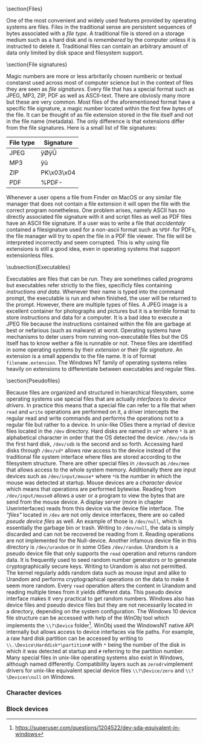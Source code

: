 \section{Files}

One of the most convenient and widely used features provided by operating systems are files. Files in
the traditional sense are persistent sequences of bytes associated with a *file type*. A traditional
file is stored on a storage medium such as a hard disk and is *remembered* by the computer unless it is
instructed to delete it. Traditional files can contain an arbitrary amount of data only limited by disk
space and filesystem support.


\section{File signatures}

Magic numbers are more or less arbritarily chosen
numberic or textual constanst used across most of computer science but in the context of files
they are seen as *file signatures*. Every file that has a special format such as JPEG, MP3, ZIP,
PDF as well as ASCII-text. There are obviosly many more but these are very common. Most files
of the aforementioned format have a specific file signature, a magic number located within the first
few bytes of the file. It can be thought of as file extension stored in the file itself and not in
the file name (metadata). The only difference is that extensions differ from the file signatures.
Here is a small list of file signatures:

| File type | Signature |
|----|----|
| JPEG | &#255;&#216;&#255;&#219; |
| MP3 | &#255;&#251; |
| ZIP | PK\\x03\\x04 |
| PDF | \%PDF- |

Whenever a user opens a file from Finder on MacOS or any similar file manager that does not contain a
file extension it will open the file with the correct program nonetheless. One problem arises, namely
ASCII has no directly associated file signature with it and script files as well as PDF files have an
ASCII file signature. If a user was to write a file that *accidentaly* contained a filesignature used
for a non-ascii format such as `%PDF-`for PDFs, the file manager will try to open the file in a PDF
file viewer. The file will be interpreted incorrectly and seem corrupted. This is why using file
extensions is still a good idea, even in operating systems that support extensionless files.

\subsection{Executables}

Executables are files that can be *run*. They are sometimes called *programs* but executables refer
strictly to the files, specificly files containing *instructions and data*. Whenever their name is
typed into the command prompt, the executable is run and when finished, the user will be returned to
the prompt. However, there are multiple types of files. A JPEG image is a excellent container for
photographs and pictures but it is a terrible format to store instructions and data for a computer.
It is a bad idea to execute a JPEG file because the instructions contained within the file are garbage
at best or nefarious (such as malware) at worst. Operating systems have mechanisms to deter users from
running non-executable files but the OS itself has to know wether a file is runnable or not. These files
are identified in some operating systems by their _extension_ or their _file signature_. An extension is
a small appendix to the file name. It is of format `filename.extension`. The Windows NT family of operating
systems relies heavily on extensions to differentiate between executables and regular files. 

\section{Pseudofiles}

Because files are organized and structured in hierarchical filesystem, some operating systems use special
files that are actually *interfaces* to *device drivers*. In practice this means that a special file can
refer to a file that when `read` and `write` operations are performed on it, a driver intercepts the regular
read and write commands and performs the operations not to a regular file but rather to a device. In unix-like
OSes there a myriad of device files located in the `/dev` directory. Hard disks are named in `sd*` where `*`
is an alphabetical character in order that the OS detected the device. `/dev/sda` is the first hard disk,
`/dev/sdb` is the second and so forth. Accessing hard disks through `/dev/sd*` allows *raw* access to the
device instead of the traditional file system interface where files are stored according to the filesystem
structure. There are other special files in `/dev`such as `/dev/mem` that allows access to the whole system
memory. Additionally there are input devices such as `/dev/input/mouse*` where `*`is the number in which the
mouse was detected at startup. Mouse devices are a *character device* which means that operations are performed
bytewise. Reading from `/dev/input/mouse0` allows a user or a program to view the bytes that are send from the
mouse device. A display server (more in chapter Userinterfaces) reads from this device via the device file
interface. The *"files"* located in `/dev` are not only device interfaces, there are so called *pseude device files*
as well. An example of those is `/dev/null`, which is essentially the garbage bin or trash. Writing to `/dev/null`,
the data is simply discarded and can not be recovered be reading from it. Reading operations are not implemented for
the Null-device. Another infamous device file in this directory is `/dev/urandom` or in some OSes `/dev/random`. Urandom is a pseudo device file
that only supports the `read` operation and returns random data. It is frequently used to seed random number
generators or to generate cryptographically secure keys. Writing to Urandom is also not permitted. The kernel regularly
adds random data such as mouse input and alike to Urandom and performs cryptographical operations on the data to make
it seem more random. Every `read` operation alters the content in Urandom and reading multiple times from it yields
different data. This pseudo device interface makes it very practical to get random numbers.
Windows also has device files and pseudo device files but they are not necessarily located in a directory, depending
on the system configuration. The Windows 10 device file structure can be accessed with help of the *WinObj* tool which
implements the `\\?\Device` folder[^windev]. WinObj used the WindowsNT native API internally but allows access to device interfaces
via file paths. For example, a raw hard disk partition can be accessed by writing to `\\.\Device\Harddisk*\partition#`
with `*` being the number of the disk in which it was detected at startup and `#` referring to the partition number.
Many special files in unix-like operating systems also exist in Windows, although named differently. Compatibility layers
such as `zerodrv`implement drivers for unix-like equivalent special device files `\\?\Device/zero` and `\\?\Devices\null`
on Windows.

[^windev]: https://superuser.com/questions/1204522/dev-sda-equivalent-in-windows
### Character devices
### Block devices
